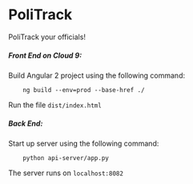 # PoliTrack

PoliTrack your officials!

##### Front End on Cloud 9:
Build Angular 2 project using the following command:
```
    ng build --env=prod --base-href ./
```
Run the file `dist/index.html`

##### Back End:

Start up server using the following command:
```
    python api-server/app.py
```
The server runs on `localhost:8082`
